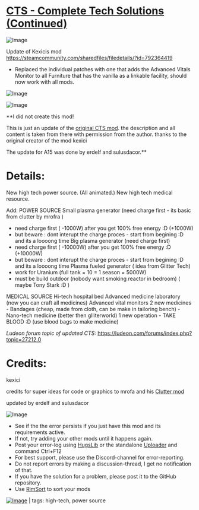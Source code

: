 # [CTS - Complete Tech Solutions (Continued)](https://steamcommunity.com/sharedfiles/filedetails/?id=2291310971)

![Image](https://i.imgur.com/buuPQel.png)

Update of Kexicis mod
https://steamcommunity.com/sharedfiles/filedetails/?id=792364419

- Replaced the individual patches with one that adds the Advanced Vitals Monitor to all Furniture that has the vanilla as a linkable facility, should now work with all mods.

![Image](https://i.imgur.com/pufA0kM.png)
	
![Image](https://i.imgur.com/Z4GOv8H.png)

**I did not create this mod!

This is just an update of the [original CTS mod](https://ludeon.com/forums/index.php?topic=18692.0). the description and all content is taken from there with permission from the author. thanks to the original creator of the mod kexici

The update for A15 was done by erdelf and sulusdacor.**

# Details:


New high tech power source. (All animated.)
New high tech medical resource.

Add:
POWER SOURCE
Small plasma generator (need charge first - its basic from clutter by mrofra )
 - need charge first ( -1000W) after you get 100% free energy :D (+1000W)
 - but beware : dont interupt the charge proces -  start from begining :D  and its a loooong time
Big plasma generator (need charge first)
 - need charge first ( -10000W) after you get 100% free energy :D (+10000W)
 - but beware : dont interupt the charge proces -  start from begining :D  and its a loooong time
Plasma fueled generator ( idea from Glitter Tech)
 - work for Uranium  (full tank = 10 = 1 season = 5000W)
 - must be build outdoor (nobody want smoking reactor in bedroom) ( maybe Tony Stark :D )

MEDICAL SOURCE
Hi-tech hospital bed
Advanced medicine laboratory (now you can craft all medicines)
Advanced vital monitors
2 new medicines - Bandages (cheap, made from cloth, can be make in tailoring bench)
                         - Nano-tech medicine (better then glliterworld)
1 new operation - TAKE BLOOD :D (use blood bags to make medicine)

*Ludeon forum topic of updated CTS:*
https://ludeon.com/forums/index.php?topic=27212.0

# Credits:


kexici

credits for super ideas for code or graphics to mrofa and his [Clutter mod](https://ludeon.com/forums/index.php?topic=17610.0)

updated by erdelf and sulusdacor

![Image](https://i.imgur.com/PwoNOj4.png)



-  See if the the error persists if you just have this mod and its requirements active.
-  If not, try adding your other mods until it happens again.
-  Post your error-log using [HugsLib](https://steamcommunity.com/workshop/filedetails/?id=818773962) or the standalone [Uploader](https://steamcommunity.com/sharedfiles/filedetails/?id=2873415404) and command Ctrl+F12
-  For best support, please use the Discord-channel for error-reporting.
-  Do not report errors by making a discussion-thread, I get no notification of that.
-  If you have the solution for a problem, please post it to the GitHub repository.
-  Use [RimSort](https://github.com/RimSort/RimSort/releases/latest) to sort your mods

 

[![Image](https://img.shields.io/github/v/release/emipa606/CTS?label=latest%20version&style=plastic&color=9f1111&labelColor=black)](https://steamcommunity.com/sharedfiles/filedetails/changelog/2291310971) | tags:  high-tech,  power source
